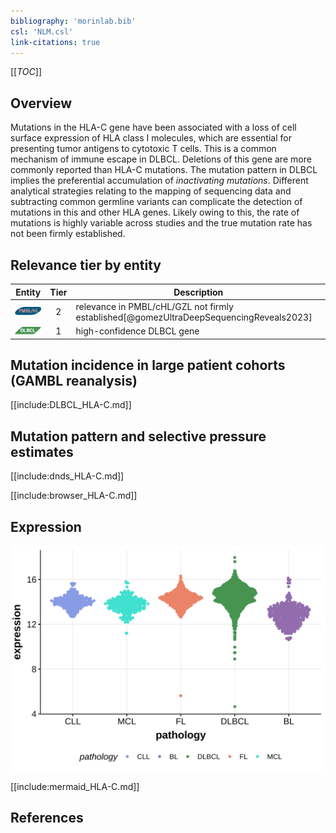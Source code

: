 ```yaml
---
bibliography: 'morinlab.bib'
csl: 'NLM.csl'
link-citations: true
---
```

[[_TOC_]]

## Overview
Mutations in the HLA-C gene have been associated with a loss of cell surface expression of HLA class I molecules, which are essential for presenting tumor antigens to cytotoxic T cells. This is a common mechanism of immune escape in DLBCL. Deletions of this gene are more commonly reported than HLA-C mutations.
The mutation pattern in DLBCL implies the preferential accumulation of *inactivating mutations*. Different analytical strategies relating to the mapping of sequencing data and subtracting common germline variants can complicate the detection of mutations in this and other HLA genes. Likely owing to this, the rate of mutations is highly variable across studies and the true mutation rate has not been firmly established. 



## Relevance tier by entity

|Entity|Tier|Description               |
|:------:|:----:|--------------------------|
|![PMBL](images/icons/PMBL_tier2.png)|2|relevance in PMBL/cHL/GZL not firmly established[@gomezUltraDeepSequencingReveals2023]|
|![DLBCL](images/icons/DLBCL_tier1.png) |1   |high-confidence DLBCL gene|

## Mutation incidence in large patient cohorts (GAMBL reanalysis)

[[include:DLBCL_HLA-C.md]]

## Mutation pattern and selective pressure estimates

[[include:dnds_HLA-C.md]]

[[include:browser_HLA-C.md]]

## Expression
![](images/gene_expression/HLA-C_by_pathology.svg)
<!-- ORIGIN: gomezUltraDeepSequencingReveals2023 -->
<!-- PMBL: gomezUltraDeepSequencingReveals2023 -->

[[include:mermaid_HLA-C.md]]

## References

